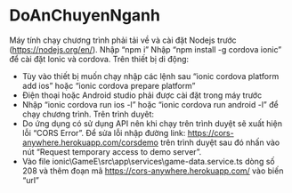 # DoAnChuyenNganh
Máy tính chạy chương trình phải tải về và cài đặt Nodejs trước (https://nodejs.org/en/).
Nhập “npm i”
Nhập “npm install -g cordova ionic” để cài đặt Ionic và cordova.
Trên thiết bị di động:
  -	Tùy vào thiết bị muốn chạy nhập các lệnh sau “ionic cordova platform add ios” hoặc “ionic cordova prepare platform”
  -	Điện thoại hoặc Android studio phải được cài đặt trong máy trước
  -	Nhập “ionic cordova run ios -l” hoặc “ionic cordova run android -l” để chạy chương trình.
Trên trình duyêt:
  -	Do ứng dụng có sử dụng API nên khi chạy trên trình duyệt sẽ xuất hiện lỗi “CORS Error”.
    Để sửa lỗi nhập đường link: https://cors-anywhere.herokuapp.com/corsdemo trên trình duyệt sau đó nhấn vào nút “Request temporary access to demo server”.
  -	Vào file ionic\GameE\src\app\services\game-data.service.ts dòng số 208  và thêm đoạn mã https://cors-anywhere.herokuapp.com/ vào biến “url”
  
